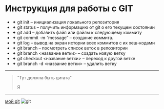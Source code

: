 # Инструкция для работы с GIT

* ✦	git init – инициализация локального репозитория
* ✦	git status – получить информацию от git о его текущем состоянии
* ✦	git add – добавить файл или файлы к следующему коммиту
* ✦	git commit -m “message” – создание коммита.
* ✦	git log – вывод на экран истории всех коммитов с их хеш-кодами
* ✦	git branch – посмотреть список веток в репозитории
* ✦	git branch <название ветки> – создать новую ветку
* ✦	git checkout <название ветки> – переход к другой ветке
* ✦	git branch -d <название ветки> – удалить ветку

---

>"Тут должна быть цитата"
>
>Я

---
[мой git](https://github.com/Ponki-Ponki)
![git](https://pngimg.com/uploads/github/github_PNG24.png)